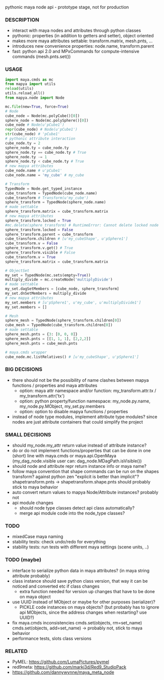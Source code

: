 pythonic maya node api - prototype stage, not for production

### DESCRIPTION
* interact with maya nodes and attributes through python classes
* pythonic: properties (in addition to getters and setter), object oriented
* makes more maya attributes settable: transform.matrix, mesh.pnts, ...
* introduces new convenience properties: node.name, transform.parent
* fast: python api 2.0 and MPxCommands for compute-intensive commands (mesh.pnts.set())

### USAGE
```python
import maya.cmds as mc
from mapya import utils
reload(utils)
utils.reload_all()
from mapya.node import Node

mc.file(new=True, force=True)
# Node
cube_node = Node(mc.polyCube()[0])
sphere_node = Node(mc.polySphere()[0])
cube_node # Node(u'pCube1')
repr(cube_node) # Node(u'pCube1')
str(cube_node) # 'pCube1'
# pythonic attribute interaction
cube_node.ty = 2
sphere_node.ty = cube_node.ty
sphere_node.ty == cube_node.ty # True
sphere_node.ty -= 1
sphere_node.ty < cube_node.ty # True
# new mapya attributes
cube_node.name # u'pCube1'
cube_node.name = 'my_cube' # my_cube

# Transform 
TypedNode = Node.get_typed_instance
cube_transform = TypedNode(cube_node.name)
cube_transform # Transform(u'my_cube')
sphere_transform = TypedNode(sphere_node.name)
# made settable
sphere_transform.matrix = cube_transform.matrix
# new mapya attributes
sphere_transform.locked = True
#mc.delete(sphere_transform) # RuntimeError: Cannot delete locked node 'pSphere1'. # 
sphere_transform.locked = False
sphere_transform.parent = cube_transform
cube_transform.children # [u'my_cubeShape', u'pSphere1']
cube_transform.v = False
sphere_transform.v.get() # True
sphere_transform.visible # False
cube_transform.v = True
sphere_transform.matrix = cube_transform.matrix

# ObjectSet
my_set = TypedNode(mc.sets(empty=True))
multiply_divide = mc.createNode('multiplyDivide')
# made settable
my_set.dagSetMembers = [cube_node, sphere_transform]
my_set.dnSetMembers = multiply_divide
# new mapya attributes
my_set.members # [u'pSphere1', u'my_cube', u'multiplyDivide1']
my_set.members = []

# Mesh
sphere_mesh = TypedNode(sphere_transform.children[0])
cube_mesh = TypedNode(cube_transform.children[0])
# made settable
sphere_mesh.pnts = {3: [0, 0, 0]}
sphere_mesh.pnts = [[1, 1, 1], [2,2,2]]
sphere_mesh.pnts = cube_mesh.pnts

# maya.cmds wrapper
cube_node.mc.listRelatives() # [u'my_cubeShape', u'pSphere1']
```

### BIG DECISIONS
* there should not be the possibility of name clashes between mapya functions / properties and maya attributes
  * option: maya attr namespace and/or function: my_transform.attr.tx / my_transform.attr('tx')
  * option: python property/function namespace: my_node.py.name, my_node.py.MObject, my_set.py.members
  * option: option to disable mapya functions / properties
* instead of node type modules, implement attribute type modules? since nodes are just attribute containers that could simplify the project

### SMALL DECISIONS
* should my_node.my_attr return value instead of attribute instance?
* do or do not implement functions/properties that can be done in one (short) line with maya.cmds or maya.api.OpenMaya (my_dag_node.visible user can: dag_node.MDagPath.isVisible())
* should node and attribute repr return instance info or maya name?
* follow maya convention that shape commands can be run on the shapes transform? against python zen "explicit is better than implicit"? shapetransform.pnts -> shapetransform.shape.pnts should probably stick to maya behavior
* auto convert return values to mapya Node/Attribute instances? probably not
* api module changes
  * should node type classes detect api class automatically?
  * merge api module code into the node_type classes?

### TODO
* mixedCase maya naming
* stability tests: check undo/redo for everything
* stability tests: run tests with different maya settings (scene units, ..) 

### TODO (maybe)
* interface to serialize python data in maya attributes? (in maya string attribute probably)
* class instance should save python class version, that way it can be noticed and converted etc if class changes
  * extra function needed for version up changes that have to be done on maya object
* use UUID instead of MObject or maybe for other purposes (serializer)?
  * PICKLE code instances on maya objects? (but probably has to ignore api MObjects, since the address changes when restarting? use UUID?)
* fix maya.cmds inconsistencies cmds.set(objects, rm=set_name) cmds.set(objects, add=set_name) -> probably not, stick to maya behavior
* performance tests, slots class versions

### RELATED
* PyMEL: https://github.com/LumaPictures/pymel
* red9meta: https://github.com/markj3d/Red9_StudioPack
* https://github.com/dannywynne/maya_meta_node
